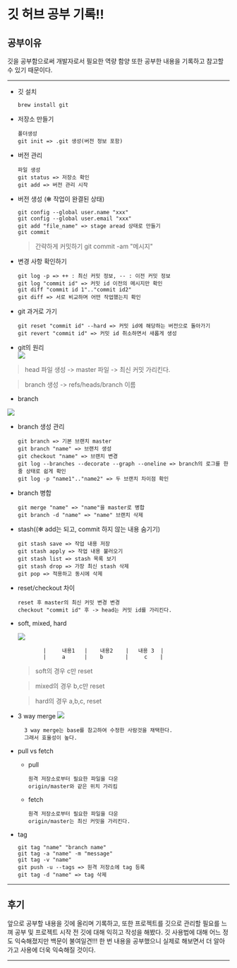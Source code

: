 # 깃 허브 공부 기록!!
공부이유
------
깃을 공부함으로써 개발자로서 필요한 역량 함양 또한 공부한 내용을 기록하고 참고할 수 있기 때문이다.

-----

+ 깃 설치
	```git
	brew install git
	```
+ 저장소 만들기
	```git
	폴더생성
	git init => .git 생성(버전 정보 포함)
	```
+ 버전 관리
	```git
	파일 생성
	git status => 저장소 확인
	git add => 버전 관리 시작
	```
+ 버전 생성 (✻ 작업이 완결된 상태)
	```git
	git config --global user.name "xxx"
	git config --global user.email "xxx"
	git add "file_name" => stage aread 상태로 만들기
	git commit
	```
	> 간략하게 커밋하기
	git commit -am "메시지"

+ 변경 사항 확인하기
	```git
	git log -p => ++ : 최신 커밋 정보, -- : 이전 커밋 정보
	git log "commit id" => 커밋 id 이전의 메시지만 확인
	git diff "commit id 1".."commit id2"
	git diff => 서로 비교하며 어떤 작업했는지 확인
	```
+ git 과거로 가기
	```
	git reset "commit id" --hard => 커밋 id에 해당하는 버전으로 돌아가기
	git revert "commit id" => 커밋 id 취소하면서 새롭게 생성
	```
+ git의 원리<br>
	<img src="https://img1.daumcdn.net/thumb/R1280x0.fpng/?fname=http://t1.daumcdn.net/brunch/service/user/3K6t/image/_630fSrZQJj7XdswACSoCGDI1vE.png">

>head 파일 생성 -> master 파일 -> 최신 커밋 가리킨다.

>branch 생성 -> refs/heads/branch 이름
+ branch

<img src = "https://media.vlpt.us/images/chillihc/post/c77d4d85-f479-40bc-ba4b-82be8d09fc98/1e5d7590562b3b214008617211b2539ce2bddfaf.png">

+ branch 생성 관리
	```git
	git branch => 기본 브랜치 master
    git branch "name" => 브랜치 생성
    git checkout "name" => 브랜치 변경
    git log --branches --decorate --graph --oneline => branch의 로그를 한 줄 상태로 쉽게 확인
    git log -p "name1".."name2" => 두 브랜치 차이점 확인
	```

+ branch 병합
	```git
	git merge "name" => "name"을 master로 병합
	git branch -d "name" => "name" 브랜치 삭제
	```
+ stash((✻ add는 되고, commit 하지 않는 내용 숨기기)
	```git
	git stash save => 작업 내용 저장
	git stash apply => 작업 내용 불러오기
	git stash list => stash 목록 보기
	git stash drop => 가장 최신 stash 삭제
	git pop => 적용하고 동시에 삭제
	```
+ reset/checkout 차이
	```git
	reset 후 master의 최신 커밋 변경 변경
	checkout "commit id" 후 -> head는 커밋 id를 가리킨다.
	```
+ soft, mixed, hard

	<img src="https://s3-ap-northeast-2.amazonaws.com/opentutorials-user-file/module/2676/5131.png">

			  |  	내용1   |    내용2    |   내용 3  |
			  |  	a      |    b       |     c	   |
			
	> soft의 경우 c만 reset

	> mixed의 경우 b,c만 reset

	> hard의 경우 a,b,c, reset

+ 3 way merge
	<img src="https://s3-ap-northeast-2.amazonaws.com/opentutorials-user-file/module/2676/5133.png">
	
        3 way merge는 base를 참고하여 수정한 사람것을 채택한다.
        그래서 효율성이 높다.

+ pull vs fetch
	+ pull
		```
		원격 저장소로부터 필요한 파일을 다운
		origin/master와 같은 위치 가리킴
		```
	+ fetch
		```
		원격 저장소로부터 필요한 파일을 다운
		origin/master는 최신 커밋을 가리킨다.
		```

+ tag
	```git
	git tag "name" "branch name"
	git tag -a "name" -m "message"
	git tag -v "name"
	git push -u --tags => 원격 저장소에 tag 등록
	git tag -d "name" => tag 삭제
	```
---
## 후기
앞으로 공부할 내용을 깃에 올리며 기록하고, 또한 프로젝트를 깃으로 관리할 필요를 느껴 공부 및 프로젝트 시작 전 깃에 대해 익히고 작성을 해봤다. 깃 사용법에 대해 어느 정도 익숙해졌지만 백문이 불여일견!!! 한 번 내용을 공부했으니 실제로 해보면서 더 알아가고 사용에 더욱 익숙해질 것이다.

---